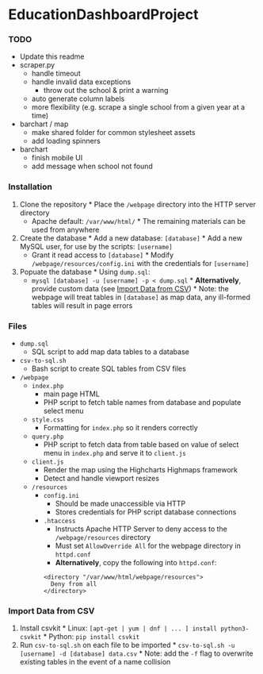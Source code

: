 # EducationDashboardProject

### TODO
  * Update this readme
  * scraper.py
    * handle timeout
    * handle invalid data exceptions
      * throw out the school & print a warning
    * auto generate column labels
    * more flexibility (e.g. scrape a single school from a given year at a time)
  * barchart / map
    * make shared folder for common stylesheet assets
    * add loading spinners
  * barchart
    * finish mobile UI
    * add message when school not found

### Installation
  1. Clone the repository
    * Place the `/webpage` directory into the HTTP server directory
      * Apache default: `/var/www/html/`
    * The remaining materials can be used from anywhere
  2. Create the database
    * Add a new database: `[database]`
    * Add a new MySQL user, for use by the scripts: `[username]`
      * Grant it read access to `[database]`
    * Modify `/webpage/resources/config.ini` with the credentials for `[username]`
  3. Popuate the database
    * Using `dump.sql`:
      * `mysql [database] -u [username] -p < dump.sql`
    * **Alternatively**, provide custom data (see [Import Data from CSV](#import-data-from-csv))
    * Note: the webpage will treat tables in `[database]` as map data, any ill-formed tables will result in page errors

### Files
  * `dump.sql`
    * SQL script to add map data tables to a database
  * `csv-to-sql.sh`
    * Bash script to create SQL tables from CSV files
  * `/webpage`
    * `index.php`
      * main page HTML
      * PHP script to fetch table names from database and populate select menu
    * `style.css`
      * Formatting for `index.php` so it renders correctly
    * `query.php`
      * PHP script to fetch data from table based on value of select menu in `index.php` and serve it to `client.js`
    * `client.js`
      * Render the map using the Highcharts Highmaps framework
      * Detect and handle viewport resizes
    * `/resources`
      * `config.ini`
        * Should be made unaccessible via HTTP
        * Stores credentials for PHP script database connections
      * `.htaccess`
        * Instructs Apache HTTP Server to deny access to the `/webpage/resources` directory
        * Must set `AllowOverride All` for the webpage directory in `httpd.conf`
        * **Alternatively**, copy the following into `httpd.conf`:
        ```
        <directory "/var/www/html/webpage/resources">
          Deny from all
        </directory>
        ```

### Import Data from CSV
  1. Install csvkit
    * Linux:  `[apt-get | yum | dnf | ... ] install python3-csvkit`
    * Python: `pip install csvkit`
  2. Run `csv-to-sql.sh` on each file to be imported
    * `csv-to-sql.sh -u [username] -d [database] data.csv`
    * Note: add the `-f` flag to overwrite existing tables in the event of a name collision
